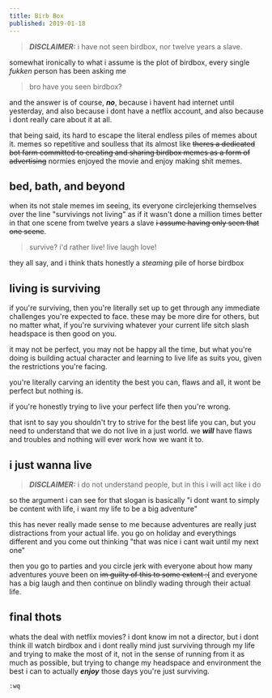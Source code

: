 ```yaml
---
title: Birb Box
published: 2019-01-18
---
```


> ***DISCLAIMER:*** i have not seen birdbox, nor twelve years a slave.

somewhat ironically to what i assume is the plot of birdbox, every single *fukken* person has been asking me

> bro have you seen birdbox?

and the answer is of course, ***no***, because i havent had internet until yesterday, and also because i dont have a netflix account, and also because i dont really care about it at all.

that being said, its hard to escape the literal endless piles of memes about it. memes so repetitive and soulless that its almost like ~~theres a dedicated bot farm committed to creating and sharing birdbox memes as a form of advertising~~ normies enjoyed the movie and enjoy making shit memes.

## bed, bath, and beyond

when its not stale memes im seeing, its everyone circlejerking themselves over the line "survivings not living" as if it wasn't done a million times better in that one scene from twelve years a slave ~~i assume having only seen that one scene~~.

> survive? i'd rather live! live laugh love!

they all say, and i think thats honestly a *steaming* pile of horse birdbox

## living is surviving

if you're surviving, then you're literally set up to get through any immediate challenges you're expected to face. these may be more dire for others, but no matter what, if you're surviving whatever your current life sitch slash headspace is then good on you.

it may not be perfect, you may not be happy all the time, but what you're doing is building actual character and learning to live life as suits you, given the restrictions you're facing.

you're literally carving an identity the best you can, flaws and all, it wont be perfect but nothing is.

if you're honestly trying to live your perfect life then you're wrong.

that isnt to say you shouldn't try to strive for the best life you can, but you need to understand that we do not live in a just world. we ***will*** have flaws and troubles and nothing will ever work how we want it to.

## i just wanna live

> ***DISCLAIMER:*** i do not understand people, but in this i will act like i do

so the argument i can see for that slogan is basically "i dont want to simply be content with life, i want my life to be a big adventure"

this has never really made sense to me because adventures are really just distractions from your actual life. you go on holiday and everythings different and you come out thinking "that was nice i cant wait until my next one"

then you go to parties and you circle jerk with everyone about how many adventures youve been on ~~im guilty of this to some extent :(~~ and everyone has a big laugh and then continue on blindly wading through their actual life.

## final thots

whats the deal with netflix movies? i dont know im not a director, but i dont think ill watch birdbox and i dont really mind just surviving through my life and trying to make the most of it, not in the sense of running from it as much as possible, but trying to change my headspace and environment the best i can to actually ***enjoy*** those days you're just surviving.

`:wq`
